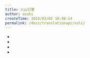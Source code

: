 ```yaml
---
title: 火山引擎
author: azuki
createTime: 2024/03/02 10:48:14
permalink: /docs/translationapi/volc/
---
```


- <Badge type="cimportant" text="是否需要网络：是" />
- <Badge type="tip" text="是否需要申请API Key：是" />
- <Badge type="warning" text="支持的翻译模式：OCR" />
- <Badge type="danger" text="翻译质量：★★★★✬（4.5星）" />